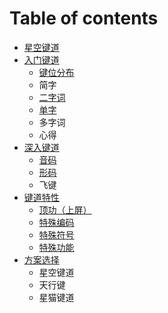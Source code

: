 # Table of contents

* [星空键道](Introduction.md)
* [入门键道](primary/layouts.md)
  * [键位分布](primary/layouts.md)
  * 简字
  * [二字词](start-xkjd/characters.md)
  * [单字](start-xkjd/phrases.md)
  * 多字词
  * 心得
* [深入键道](start-xkjd/README.md)
  * [音码](learn/phonetics-rules.md)
  * [形码](learn/stroke-rules.md)
  * 飞键
* [键道特性](advance-in-xkjd/top-up.md)
  * [顶功（上屏）](advance-in-xkjd/top-up.md)
  * [特殊编码](master-xkjd/extra-code.md)
  * [特殊符号](master-xkjd/extra-symbols.md)
  * [特殊功能](master-xkjd/extra-functions.md)
* [方案选择]()
  * 星空键道
  * 天行键
  * 星猫键道


